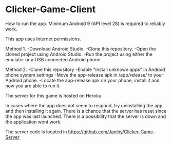 # Clicker-Game-Client

How to run the app.
Minimum Android 9 (API level 28) is required to reliably work.

This app uses Internet permissions.

Method 1.
-Download Android Studio.
-Clone this repository.
-Open the cloned project using Android Studio.
-Run the project using either the emulator or a USB connected Android phone. 

Method 2.
-Clone this repository 
-Enable "Install unknown apps" in Android phone system settings
-Move the app-release.apk in /app/release/ to your Android phone.
-Locate the app-release.apk on your phone, install it and now you are able to run it.

The server for this game is hosted on Heroku. 

In cases where the app does not seem to respond, try uninstalling the app and then installing it again. 
There is a chance that the server has reset since the app was last launched.
There is a possibility that the server is down and the application wont work.

The server code is located in https://github.com/Janjhy/Clicker-Game-Server
